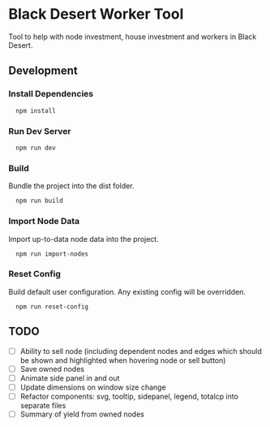 # Black Desert Worker Tool

Tool to help with node investment, house investment and workers in Black Desert.

## Development

### Install Dependencies

```
  npm install
```

### Run Dev Server

```
  npm run dev
```

### Build
Bundle the project into the dist folder.

```
  npm run build
```

### Import Node Data
Import up-to-data node data into the project.

```
  npm run import-nodes
```

### Reset Config
Build default user configuration. Any existing config will be overridden.

```
  npm run reset-config
```

## TODO
- [ ] Ability to sell node (including dependent nodes and edges which should be shown and highlighted when hovering node or sell button)
- [ ] Save owned nodes
- [ ] Animate side panel in and out
- [ ] Update dimensions on window size change
- [ ] Refactor components: svg, tooltip, sidepanel, legend, totalcp into separate files
- [ ] Summary of yield from owned nodes